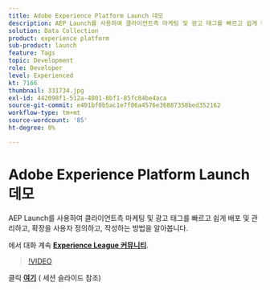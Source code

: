 ```yaml
---
title: Adobe Experience Platform Launch 데모
description: AEP Launch를 사용하여 클라이언트측 마케팅 및 광고 태그를 빠르고 쉽게 배포 및 관리하고, 확장을 사용자 정의하고, 작성하는 방법을 알아봅니다. 이 세션은 Adobe Developers Live 컨텐츠 이벤트의 일부로 전달되었습니다.
solution: Data Collection
product: experience platform
sub-product: launch
feature: Tags
topic: Development
role: Developer
level: Experienced
kt: 7166
thumbnail: 331734.jpg
exl-id: 442098f1-512a-4801-8bf1-85fc84be4aca
source-git-commit: e401bf0b5ac1e7f06a4576e36887358bed352162
workflow-type: tm+mt
source-wordcount: '85'
ht-degree: 0%

---
```


# Adobe Experience Platform Launch 데모

AEP Launch를 사용하여 클라이언트측 마케팅 및 광고 태그를 빠르고 쉽게 배포 및 관리하고, 확장을 사용자 정의하고, 작성하는 방법을 알아봅니다.

에서 대화 계속 **[Experience League 커뮤니티](https://adobe.ly/36Yd3v6)**.

>[!VIDEO](https://video.tv.adobe.com/v/331734/?quality=12&learn=on&hidetitle=true)

클릭 **[여기](/help/adobe-developers-live/assets/experience-platform-launch-demo.pdf)** ( 세션 슬라이드 참조)
